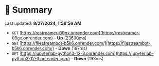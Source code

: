 # 📖 Summary
Last updated: **8/27/2024, 1:59:56 AM**

- `GET` [https://restreamer-09gx.onrender.com](https://restreamer-09gx.onrender.com) - **Up** (23600ms)
- `GET` [https://filestreambot-b5k6.onrender.com/](https://filestreambot-b5k6.onrender.com/) - **Down** (197ms)
- `GET` [https://jupyterlab-python3-12-3.onrender.com](https://jupyterlab-python3-12-3.onrender.com) - **Down** (193ms)
